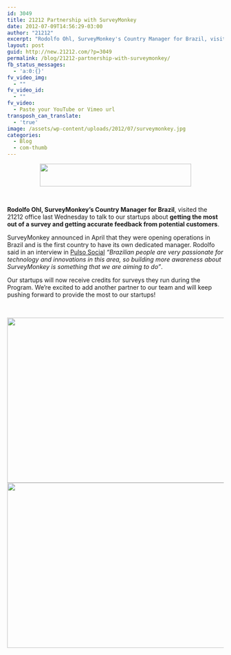 ```yaml
---
id: 3049
title: 21212 Partnership with SurveyMonkey
date: 2012-07-09T14:56:29-03:00
author: "21212"
excerpt: "Rodolfo Ohl, SurveyMonkey's Country Manager for Brazil, visited the 21212 office last Wednesday to talk to our startups about getting the most out of a survey and getting accurate feedback from potential customers."
layout: post
guid: http://new.21212.com/?p=3049
permalink: /blog/21212-partnership-with-surveymonkey/
fb_status_messages:
  - 'a:0:{}'
fv_video_img:
  - ""
fv_video_id:
  - ""
fv_video:
  - Paste your YouTube or Vimeo url
transposh_can_translate:
  - 'true'
image: /assets/wp-content/uploads/2012/07/surveymonkey.jpg
categories:
  - Blog
  - com-thumb
---
```

<p style="text-align: center;">
  <img class="wp-image-2100 aligncenter" title="SurveyMonkeyLogo011310" src="{{ site.url }}/assets/wp-content/uploads/2012/07/SurveyMonkeyLogo011310-e1341847160316.jpg" alt="" width="352" height="53" />
</p>

&nbsp;

**Rodolfo Ohl, SurveyMonkey&#8217;s Country Manager for Brazil**, visited the 21212 office last Wednesday to talk to our startups about **getting the most out of a survey and getting accurate feedback from potential customers**.

SurveyMonkey announced in April that they were opening operations in Brazil and is the first country to have its own dedicated manager. Rodolfo said in an interview in <a title="SurveyMonkey" href="http://pulsosocial.com/2012/06/11/rodolfo-ohl-surveymonkey-hopes-to-see-brazil-rise-to-number-5-by-2015/" target="_blank">Pulso Social</a> _&#8220;Brazilian people are very passionate for technology and innovations in this area, so building more awareness about SurveyMonkey is something that we are aiming to do&#8221;_.

Our startups will now receive credits for surveys they run during the Program. We&#8217;re excited to add another partner to our team and will keep pushing forward to provide the most to our startups!

&nbsp;

<img class="wp-image-2102 aligncenter" title="484115_455531837803863_492497375_n" src="{{ site.url }}/assets/wp-content/uploads/2012/07/484115_455531837803863_492497375_n.jpg" alt="" width="512" height="384" />

<img class="wp-image-2103 aligncenter" title="532353_455530407804006_4818760_n" src="{{ site.url }}/assets/wp-content/uploads/2012/07/532353_455530407804006_4818760_n.jpg" alt="" width="512" height="384" />